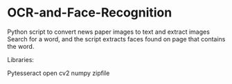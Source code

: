 # OCR-and-Face-Recognition
Python script to convert news paper images to text and extract images
Search for a word, and the script extracts faces found on page that contains the word.

Libraries:

Pytesseract
open cv2
numpy
zipfile

